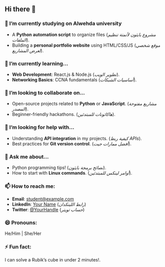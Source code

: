 ## Hi there 👋

<!--
**muhammadalshoaib/muhammadalshoaib** is a ✨ _special_ ✨ repository because its `README.md` (this file) appears on your GitHub profile.

Here are some ideas to get you started:

- 🔭 I’m currently working on ...
- 🌱 I’m currently learning ...
- 👯 I’m looking to collaborate on ...
- 🤔 I’m looking for help with ...
- 💬 Ask me about ...
- 📫 How to reach me: ...
- 😄 Pronouns: ...
- ⚡ Fun fact: ...
-->
### 🔭 I’m currently studying on Alwehda university 
- A **Python automation script** to organize files (*مشروع بايثون لأتمتة تنظيم الملفات*).  
- Building a **personal portfolio website** using HTML/CSS/JS (*موقع شخصي لعرض المشاريع*).  

### 🌱 I’m currently learning...  
- **Web Development**: React.js & Node.js (*تطوير الويب*).  
- **Networking Basics**: CCNA fundamentals (*أساسيات الشبكات*).  

### 👯 I’m looking to collaborate on...  
- Open-source projects related to **Python** or **JavaScript**. (*مشاريع مفتوحة المصدر*).  
- Beginner-friendly hackathons. (*هاكاثونات للمبتدئين*).  

### 🤔 I’m looking for help with...  
- Understanding **API integration** in my projects. (*كيفية ربط APIs*).  
- Best practices for **Git version control**. (*أفضل ممارات جيت*).  

### 💬 Ask me about...  
- Python programming tips! (*نصائح برمجة بايثون*).  
- How to start with **Linux commands**. (*أوامر لينكس للمبتدئين*).  

### 📫 How to reach me:  
- **Email**: student@example.com  
- **LinkedIn**: [Your Name](https://linkedin.com/in/Alshoaibimuhammad) (*رابط اللينكدان*)  
- **Twitter**: [@YourHandle](https://twitter.com/yourhandle) (*حساب تويتر*)  

### 😄 Pronouns:  
He/Him | She/Her  

### ⚡ Fun fact:  
I can solve a Rubik’s cube in under 2 minutes!.  

